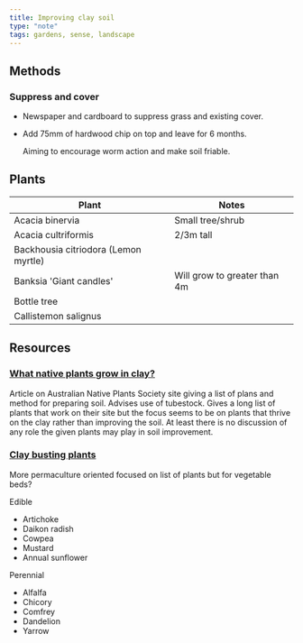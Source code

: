 ```yaml
---
title: Improving clay soil
type: "note"
tags: gardens, sense, landscape
---
```




## Methods

### Suppress and cover

- Newspaper and cardboard to suppress grass and existing cover.
- Add 75mm of hardwood chip on top and leave for 6 months.

    Aiming to encourage worm action and make soil friable.

## Plants

| Plant | Notes | 
| --- | --- |
| Acacia binervia | Small tree/shrub |
| Acacia cultriformis | 2/3m tall | 
| Backhousia citriodora (Lemon myrtle) |  |
| Banksia 'Giant candles' | Will grow to greater than 4m |
| Bottle tree | |
| Callistemon salignus | |


## Resources

### [What native plants grow in clay?](https://anpsa.org.au/gd_stories/clay-is-a-great-soil-to-have-in-your-native-garden/)

Article on Australian Native Plants Society site giving a list of plans and method for preparing soil. Advises use of tubestock. Gives a long list of plants that work on their site but the focus seems to be on plants that thrive on the clay rather than improving the soil. At least there is no discussion of any role the given plants may play in soil improvement.

### [Clay busting plants](https://www.tenthacrefarm.com/clay-busting-plants/)

More permaculture oriented focused on list of plants but for vegetable beds?

Edible
- Artichoke
- Daikon radish 
- Cowpea 
- Mustard
- Annual sunflower

Perennial
- Alfalfa 
- Chicory 
- Comfrey
- Dandelion
- Yarrow


